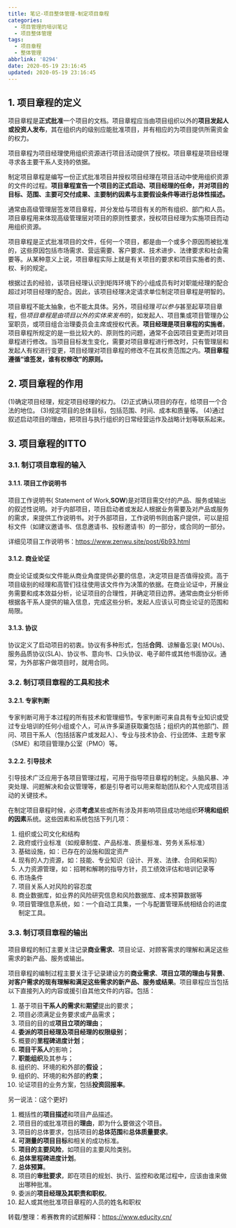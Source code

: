 ```yaml
---
title: 笔记-项目整体管理-制定项目章程
categories:
  - 项目管理的培训笔记
  - 项目整体管理
tags:
  - 项目章程
  - 整体管理
abbrlink: '8294'
date: 2020-05-19 23:16:45
updated: 2020-05-19 23:16:45
---
```



## 1. 项目章程的定义

项目章程是**正式批准**一个项目的文档。项目章程应当由项目组织以外的**项目发起人或投资人发布**，其在组织内的级别应能批准项目，并有相应的为项目提供所需资金的权力。

项目章程为项目经理使用组织资源进行项目活动提供了授权。项目章程是项目经理寻求各主要干系人支持的依据。

制定项目章程是编写一份正式批准项目并授权项目经理在项目活动中使用组织资源的文件的过程。**项目章程宣告一个项目的正式启动、项目经理的任命，并对项目的目标、范围、主要可交付成果、主要制约因素与主要假设条件等进行总体性描述。**

<!-- more -->

通常由高级管理层签发项目章程，并分发给与项目有关的所有组织、部门和人员。项目章程用来体现高级管理层对项目的原则性要求，授权项目经理为实施项目而动用组织资源。

项目章程是正式批准项目的文件，任何一个项目，都是由一个或多个原因而被批准的，这些原因包括市场需求、营运需要、客户要求、技术进步、法律要求和社会需要等。从某种意义上说，项目章程实际上就是有关项目的要求和项目实施者的责、权、利的规定。

根据过去的经验，该项目经理认识到矩阵环境下的小组成员有时对职能经理的配合超过对项目经理的配合。因此，该项目经理决定请求单位制定项目章程是明智的。

项目章程不能太抽象，也不能太具体。另外，项目经理*可以参与*甚至起草项目章程，但*项目章程是由项目以外的实体来发布*的，如发起人、项目集或项目管理办公室职员，或项目组合治理委员会主席或授权代表。**项目经理是项目章程的实施者**。项目章程所规定的是一些比较大的、原则性的问题，通常不会因项目变更而对项目章程进行修改。当项目目标发生变化，需要对项目章程进行修改时，只有管理层和发起人有权进行变更，项目经理对项目章程的修改不在其权责范围之内。**项目章程遵循“谁签发，谁有权修改”的原则。**

## 2. 项目章程的作用

(1)确定项目经理，规定项目经理的权力。
(2)正式确认项目的存在，给项目一个合法的地位。
(3)规定项目的总体目标，包括范围、时间、成本和质量等。
(4)通过叙述启动项目的理由，把项目与执行组织的日常经营运作及战略计划等联系起来。

## 3. 项目章程的ITTO

### 3.1. 制订项目章程的输入

#### 3.1.1. 项目工作说明书

项目工作说明书( Statement of Work,**SOW**)是对项目需交付的产品、服务或输出的叙述性说明。对于内部项目，项目启动者或发起人根据业务需要及对产品或服务的需求，来提供工作说明书。对于外部项目，工作说明书则由客户提供，可以是招标文件（如建议邀请书、信息邀请书、投标邀请书）的一部分，或合同的一部分。

详细见项目工作说明书：<https://www.zenwu.site/post/6b93.html>

#### 3.1.2. 商业论证

商业论证或类似文件能从商业角度提供必要的信息，决定项目是否值得投资。高于项目级别的经理和高管们往往使用该文件作为决策的依据。在商业论证中，开展业务需要和成本效益分析，论证项目的合理性，并确定项目边界。通常由商业分析师根据各干系人提供的输入信息，完成这些分析。发起人应该认可商业论证的范围和局限。

#### 3.1.3. 协议

协议定义了启动项目的初衷。协议有多种形式，包括**合同**、谅解备忘录( MOUs)、服务品质协议(SLA)、协议书、意向书、口头协议、电子邮件或其他书面协议。通常，为外部客户做项目时，就用合同。

### 3.2. 制订项目章程的工具和技术

#### 3.2.1. 专家判断

专家判断可用于本过程的所有技术和管理细节。专家判断可来自具有专业知识或受过专业培训的任何小组或个人，可从许多渠道获取羹包括；组织内的其他部门、顾问、项目干系人（包括括客户或发起人）、专业与技术协会、行业团体、主题专家（SME）和项目管理办公室（PMO）等。

#### 3.2.2. 引导技术

引导技术广泛应用于各项目管理过程，可用于指导项目章程的制定。头脑风暴、冲突处理、问题解决和会议管理等，都是引导者可以用来帮助团队和个人完成项目活动的关键技术。

在制定项目章程时候，必须**考虑**某些或所有涉及并影响项目成功地组织**环境和组织的因素**系统。这些因素和系统包括下列几项：

1. 组织或公司文化和结构
2. 政府或行业标准（如规章制度、产品标准、质量标准、劳务关系标准）
3. 基础设施，如：已存在的设施和固定资产
4. 现有的人力资源，如：技能、专业知识（设计、开发、法律、合同和采购）
5. 人力资源管理，如：招聘和解聘的指导方针，员工绩效评估和培训记录等
6. 市场条件
7. 项目关系人对风险的容忍度
8. 商业数据库，如业界的风险研究信息和风险数据库、成本预算数据等
9. 项目管理信息系统，如：一个自动工具集，一个与配置管理系统相结合的进度制定工具。

### 3.3. 制订项目章程的输出

项目章程的制订主要关注记录**商业需求**、项目论证、对顾客需求的理解和满足这些需求的新产品、服务或输出。

项目章程的编制过程主要关注于记录建设方的**商业需求**、**项目立项的理由与背景**、**对客户需求的现有理解和满足这些需求的新产品、服务或结果**。项目章程应当包括以下直接列入的内容或援引自其他文件的内容。包括：

1. 基于项目**干系人的需求**和**期望**提出的要求；
2. 项目必须满足业务要求或产品需求；
3. 项目的目的或**项目立项的理由**；
4. **委派的项目经理及项目经理的权限级别**；
5. 概要的**里程碑进度计划**；
6. **项目干系人**的影响；
7. **职能组织**及其参与；
8. 组织的、环境的和外部的**假设**；
9. 组织的、环境的和外部的**约束**；
10. 论证项目的业务方案，包括**投资回报率**。

另一说法：(这个更好)

1. 概括性的**项目描述**和项目产品描述。
2. 项目目的或批准项目的**理由**，即为什么要做这个项目。
3. 项目的总体要求，包括项目的**总体范围**和**总体质量要求**。
4. **可测量的项目目标**和相关的成功标准。
5. **项目的主要风险**，如项目的主要风险类别。
6. **总体里程碑进度计划**。
7. **总体预算**。
8. 项目的**审批要求**，即在项目的规划、执行、监控和收尾过程中，应该由谁来做出哪种批准。
9. 委派的**项目经理及其职责和职权**。
10. 起人或其他批准项目章程的人员的姓名和职权

转载/整理：希赛教育的试题解释：<https://www.educity.cn/>
